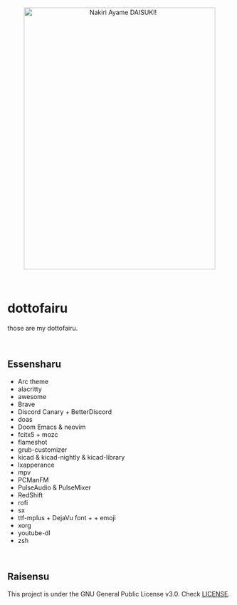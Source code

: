 <br>
<p align="center">
  <img src="https://tbib.org//images/8564/d4ee6dacd02f084b3eb19abb7d5ecf224a9e3a80.jpg" alt="Nakiri Ayame DAISUKI!" width="430" height="588">
  </p>
  <br>
  

# dottofairu #

those are my dottofairu.

<br>

## Essensharu ##

- Arc theme
- alacritty
- awesome
- Brave
- Discord Canary + BetterDiscord
- doas
- Doom Emacs & neovim
- fcitx5 + mozc
- flameshot
- grub-customizer
- kicad & kicad-nightly & kicad-library
- lxapperance
- mpv
- PCManFM
- PulseAudio & PulseMixer
- RedShift
- rofi
- sx
- ttf-mplus + DejaVu font + + emoji
- xorg
- youtube-dl
- zsh

<br>

## Raisensu ##
This project is under the GNU General Public License v3.0. Check [LICENSE](https://github.com/notscxrpion/dotfiles/blob/master/LICENSE/ "LICENSE").
